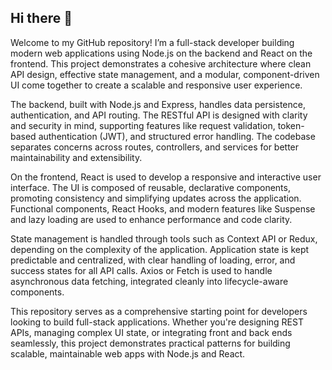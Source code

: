 ## Hi there 👋

Welcome to my GitHub repository! I’m a full-stack developer building modern web applications using Node.js on the backend and React on the frontend. This project demonstrates a cohesive architecture where clean API design, effective state management, and a modular, component-driven UI come together to create a scalable and responsive user experience.

The backend, built with Node.js and Express, handles data persistence, authentication, and API routing. The RESTful API is designed with clarity and security in mind, supporting features like request validation, token-based authentication (JWT), and structured error handling. The codebase separates concerns across routes, controllers, and services for better maintainability and extensibility.

On the frontend, React is used to develop a responsive and interactive user interface. The UI is composed of reusable, declarative components, promoting consistency and simplifying updates across the application. Functional components, React Hooks, and modern features like Suspense and lazy loading are used to enhance performance and code clarity.

State management is handled through tools such as Context API or Redux, depending on the complexity of the application. Application state is kept predictable and centralized, with clear handling of loading, error, and success states for all API calls. Axios or Fetch is used to handle asynchronous data fetching, integrated cleanly into lifecycle-aware components.

This repository serves as a comprehensive starting point for developers looking to build full-stack applications. Whether you're designing REST APIs, managing complex UI state, or integrating front and back ends seamlessly, this project demonstrates practical patterns for building scalable, maintainable web apps with Node.js and React.
